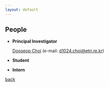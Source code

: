 ```yaml
---
layout: default
---
```


## People
+ **Principal Investigator**

     [Dooseop Choi](https://d1024choi.github.io) (e-mail: d1024.choi@etri.re.kr)

+ **Student**

+ **Intern**

[back](./)
